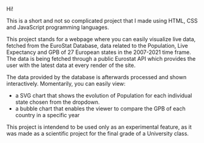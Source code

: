 Hi!

This is a short and not so complicated project that I made using HTML, CSS and JavaScript programming languages.

This project stands for a webpage where you can easily visualize live data, fetched from the EuroStat Database, data related to the Population, Live Expectancy and GPB of 27 European states in the 2007-2021 time frame. The data is being fetched through a public Eurostat API which provides the user with the latest data at every render of the site. 

The data provided by the database is afterwards processed and shown interactively. 
Momentarily, you can easily view:
  - a SVG chart that shows the evolution of Population for each individual state chosen from the dropdown.
  - a bubble chart that enables the viewer to compare the GPB of each country in a specific year

This project is intendend to be used only as an experimental feature, as it was made as a scientific project for the final grade of a University class.



